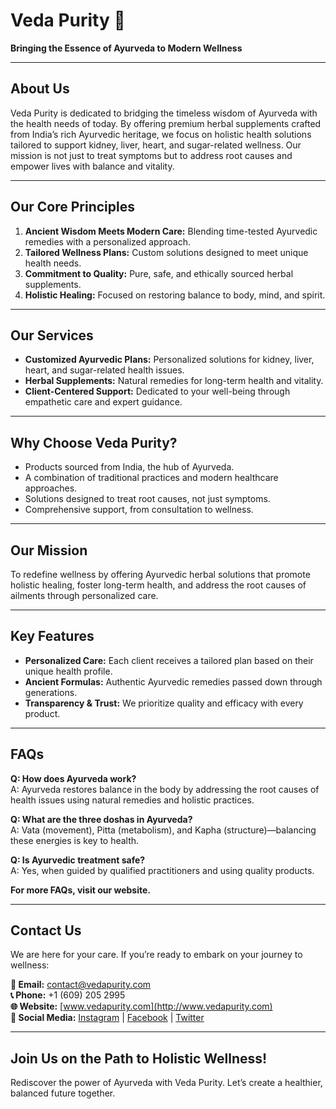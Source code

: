 # Veda Purity 🌿  
**Bringing the Essence of Ayurveda to Modern Wellness**

---

## **About Us**
Veda Purity is dedicated to bridging the timeless wisdom of Ayurveda with the health needs of today. By offering premium herbal supplements crafted from India’s rich Ayurvedic heritage, we focus on holistic health solutions tailored to support kidney, liver, heart, and sugar-related wellness. Our mission is not just to treat symptoms but to address root causes and empower lives with balance and vitality.

---

## **Our Core Principles**
1. **Ancient Wisdom Meets Modern Care:** Blending time-tested Ayurvedic remedies with a personalized approach.
2. **Tailored Wellness Plans:** Custom solutions designed to meet unique health needs.
3. **Commitment to Quality:** Pure, safe, and ethically sourced herbal supplements.
4. **Holistic Healing:** Focused on restoring balance to body, mind, and spirit.

---

## **Our Services**
- **Customized Ayurvedic Plans:** Personalized solutions for kidney, liver, heart, and sugar-related health issues.
- **Herbal Supplements:** Natural remedies for long-term health and vitality.
- **Client-Centered Support:** Dedicated to your well-being through empathetic care and expert guidance.

---

## **Why Choose Veda Purity?**
- Products sourced from India, the hub of Ayurveda.
- A combination of traditional practices and modern healthcare approaches.
- Solutions designed to treat root causes, not just symptoms.
- Comprehensive support, from consultation to wellness.

---

## **Our Mission**  
To redefine wellness by offering Ayurvedic herbal solutions that promote holistic healing, foster long-term health, and address the root causes of ailments through personalized care.

---

## **Key Features**
- **Personalized Care:** Each client receives a tailored plan based on their unique health profile.
- **Ancient Formulas:** Authentic Ayurvedic remedies passed down through generations.
- **Transparency & Trust:** We prioritize quality and efficacy with every product.

---

## **FAQs**  
**Q: How does Ayurveda work?**  
A: Ayurveda restores balance in the body by addressing the root causes of health issues using natural remedies and holistic practices.  

**Q: What are the three doshas in Ayurveda?**  
A: Vata (movement), Pitta (metabolism), and Kapha (structure)—balancing these energies is key to health.  

**Q: Is Ayurvedic treatment safe?**  
A: Yes, when guided by qualified practitioners and using quality products.  

**For more FAQs, visit our website.**

---

## **Contact Us**  
We are here for your care. If you’re ready to embark on your journey to wellness:  

**📧 Email:** [contact@vedapurity.com](mailto:contact@vedapurity.com)  
**📞 Phone:** +1 (609) 205 2995  
**🌐 Website:** [www.vedapurity.com](http://www.vedapurity.com)  
**📱 Social Media:** [Instagram](#) | [Facebook](#) | [Twitter](#)  

---

## **Join Us on the Path to Holistic Wellness!**  
Rediscover the power of Ayurveda with Veda Purity. Let’s create a healthier, balanced future together.
